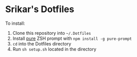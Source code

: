 # Srikar's Dotfiles

To install:

1. Clone this repository into `~/.Dotfiles`
2. Install [pure](https://github.com/sindresorhus/pure) ZSH prompt with `npm install -g pure-prompt`
3. `cd` into the Dotfiles directory
4. Run `sh setup.sh` located in the directory
